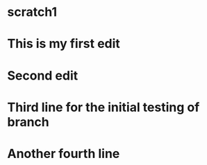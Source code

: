 # scratch1
# This is my first edit
# Second edit
# Third line for the initial testing of branch
# Another fourth line